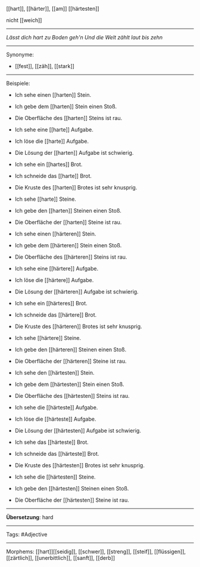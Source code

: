 [[hart]], [[härter]], [[am]] [[härtesten]]

nicht [[weich]]

---
*Lässt dich hart zu Boden geh'n*
*Und die Welt zählt laut bis zehn*

---

Synonyme:
- [[fest]], [[zäh]], [[stark]]

---
Beispiele:

- Ich sehe einen [[harten]] Stein.
- Ich gebe dem [[harten]] Stein einen Stoß.
- Die Oberfläche des [[harten]] Steins ist rau.

- Ich sehe eine [[harte]] Aufgabe.
- Ich löse die [[harte]] Aufgabe.
- Die Lösung der [[harten]] Aufgabe ist schwierig.

- Ich sehe ein [[hartes]] Brot.
- Ich schneide das [[harte]] Brot.
- Die Kruste des [[harten]] Brotes ist sehr knusprig.

- Ich sehe [[harte]] Steine.
- Ich gebe den [[harten]] Steinen einen Stoß.
- Die Oberfläche der [[harten]] Steine ist rau.

- Ich sehe einen [[härteren]] Stein.
- Ich gebe dem [[härteren]] Stein einen Stoß.
- Die Oberfläche des [[härteren]] Steins ist rau.

- Ich sehe eine [[härtere]] Aufgabe.
- Ich löse die [[härtere]] Aufgabe.
- Die Lösung der [[härteren]] Aufgabe ist schwierig.

- Ich sehe ein [[härteres]] Brot.
- Ich schneide das [[härtere]] Brot.
- Die Kruste des [[härteren]] Brotes ist sehr knusprig.

- Ich sehe [[härtere]] Steine.
- Ich gebe den [[härteren]] Steinen einen Stoß.
- Die Oberfläche der [[härteren]] Steine ist rau.

- Ich sehe den [[härtesten]] Stein.
- Ich gebe dem [[härtesten]] Stein einen Stoß.
- Die Oberfläche des [[härtesten]] Steins ist rau.

- Ich sehe die [[härteste]] Aufgabe.
- Ich löse die [[härteste]] Aufgabe.
- Die Lösung der [[härtesten]] Aufgabe ist schwierig.

- Ich sehe das [[härteste]] Brot.
- Ich schneide das [[härteste]] Brot.
- Die Kruste des [[härtesten]] Brotes ist sehr knusprig.

- Ich sehe die [[härtesten]] Steine.
- Ich gebe den [[härtesten]] Steinen einen Stoß.
- Die Oberfläche der [[härtesten]] Steine ist rau.

---
**Übersetzung**:
hard

---

Tags: 
#Adjective

---
Morphems:
[[hart]][[seidig]], [[schwer]], [[streng]], [[steif]], [[flüssigen]], [[zärtlich]], [[unerbittlich]], [[sanft]], [[derb]]